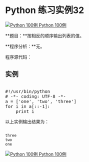 Python 练习实例32
=============

 [![Python 100例](../images/up.gif)
 Python 100例](python-100-examples.html)


 **题目：**按相反的顺序输出列表的值。

 **程序分析：**无。

 程序源代码：

  实例
--

 <pre>

#!/usr/bin/python
# -*- coding: UTF-8 -*-
a = ['one', 'two', 'three']
for i in a[::-1]:
    print i
</pre>

  以上实例输出结果为：

 
```

three
two
one

```

[![Python 100例](../images/up.gif)
 Python 100例](python-100-examples.html)
